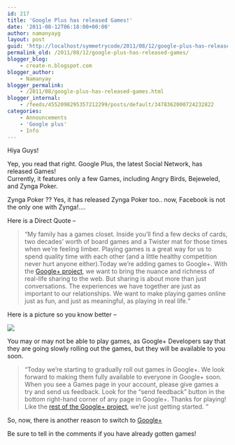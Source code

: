 ```yaml
---
id: 217
title: 'Google Plus has released Games!'
date: '2011-08-12T06:18:00+00:00'
author: namanyayg
layout: post
guid: 'http://localhost/symmetrycode/2011/08/12/google-plus-has-released-games/'
permalink_old: /2011/08/12/google-plus-has-released-games/
blogger_blog:
    - create-n.blogspot.com
blogger_author:
    - Namanyay
blogger_permalink:
    - /2011/08/google-plus-has-released-games.html
blogger_internal:
    - /feeds/4552098295357212299/posts/default/3478362000724232822
categories:
    - Announcements
    - 'Google plus'
    - Info
---
```


Hiya Guys!  
  
  
Yep, you read that right. Google Plus, the latest Social Network, has released Games!  
Currently, it features only a few Games, including Angry Birds, Bejeweled, and Zynga Poker.   
  
  
Zynga Poker ?? Yes, it has released Zynga Poker too.. now, Facebook is not the only one with Zynga!….  
  
  
  
Here is a Direct Quote –  
  
> “My family has a games closet. Inside you’ll find a few decks of cards, two decades’ worth of board games and a Twister mat for those times when we’re feeling limber. Playing games is a great way for us to spend quality time with each other (and a little healthy competition never hurt anyone either).Today we’re adding games to Google+. With the [Google+ project](http://googleblog.blogspot.com/2011/06/introducing-google-project-real-life.html), we want to bring the nuance and richness of real-life sharing to the web. But sharing is about more than just conversations. The experiences we have together are just as important to our relationships. We want to make playing games online just as fun, and just as meaningful, as playing in real life.“

  
  
 Here is a picture so you know better –   
  
  
![](http://2.bp.blogspot.com/-7ByQopsDPXw/TkQCl2-ybCI/AAAAAAAAIYg/rAQEZDabDpo/games_at_launch.png)  
  
  
You may or may not be able to play games, as Google+ Developers say that they are going slowly rolling out the games, but they will be available to you soon.   
  


> “Today we’re starting to gradually roll out games in Google+. We look forward to making them fully available to everyone in Google+ soon. When you see a Games page in your account, please give games a try and send us feedback. Look for the “send feedback” button in the bottom right-hand corner of any page in Google+. Thanks for playing! Like the [rest of the Google+ project](http://www.google.com/url?q=http%3A%2F%2Fwww.google.com%2F%2B%2Flearnmore%2F), we’re just getting started. “

  
  
So, now, there is another reason to switch to [Google+ ](http://google.com/plus)  
  
  
Be sure to tell in the comments if you have already gotten games!

